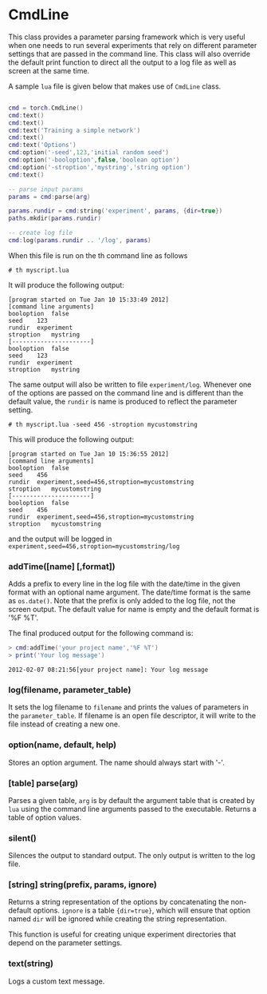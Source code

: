 <a name="torch.CmdLine.dok"></a>
# CmdLine #

This class provides a parameter parsing framework which is very
useful when one needs to run several experiments that rely on
different parameter settings that are passed in the command line.
This class will also override the default print function to direct
all the output to a log file as well as screen at the same time.

A sample `lua` file is given below that makes use of `CmdLine`
class.

```lua

cmd = torch.CmdLine()
cmd:text()
cmd:text()
cmd:text('Training a simple network')
cmd:text()
cmd:text('Options')
cmd:option('-seed',123,'initial random seed')
cmd:option('-booloption',false,'boolean option')
cmd:option('-stroption','mystring','string option')
cmd:text()

-- parse input params
params = cmd:parse(arg)

params.rundir = cmd:string('experiment', params, {dir=true})
paths.mkdir(params.rundir)

-- create log file
cmd:log(params.rundir .. '/log', params)

```

When this file is run on the th command line as follows
```shell
# th myscript.lua
```

It will produce the following output:

```
[program started on Tue Jan 10 15:33:49 2012]
[command line arguments]
booloption	false
seed	123
rundir	experiment
stroption	mystring
[----------------------]
booloption	false
seed	123
rundir	experiment
stroption	mystring
```

The same output will also be written to file
`experiment/log`. Whenever one of the options are passed on the
command line and is different than the default value, the `rundir`
is name is produced to reflect the parameter setting.

```shell
# th myscript.lua -seed 456 -stroption mycustomstring
```

This will produce the following output:

```
[program started on Tue Jan 10 15:36:55 2012]
[command line arguments]
booloption	false
seed	456
rundir	experiment,seed=456,stroption=mycustomstring
stroption	mycustomstring
[----------------------]
booloption	false
seed	456
rundir	experiment,seed=456,stroption=mycustomstring
stroption	mycustomstring
```

and the output will be logged in
`experiment,seed=456,stroption=mycustomstring/log`

<a name="torch.CmdLine.addtime"></a>
### addTime([name] [,format]) ###

Adds a prefix to every line in the log file with the date/time in the
given format with an optional name argument. The date/time format is
the same as `os.date()`. Note that the prefix is only added to the
log file, not the screen output. The default value for name is empty
and the default format is '%F %T'.

The final produced output for the following command is:

```lua
> cmd:addTime('your project name','%F %T')
> print('Your log message')
```

```
2012-02-07 08:21:56[your project name]: Your log message
```

<a name="torch.CmdLine.log"></a>
### log(filename, parameter_table) ###

It sets the log filename to `filename` and prints the values of
parameters in the `parameter_table`. If filename is an open file
descriptor, it will write to the file instead of creating a new one.

<a name="torch.CmdLine.option"></a>
### option(name, default, help) ###

Stores an option argument. The name should always start with '-'.

<a name="torch.CmdLine.parse"></a>
### [table] parse(arg) ###

Parses a given table, `arg` is by default the argument table that 
is created by `lua` using the command line arguments passed to the 
executable. Returns a table of option values.

<a name="torch.CmdLine.silent"></a>
### silent() ###

Silences the output to standard output. The only output is written to
the log file.

<a name="torch.CmdLine.string"></a>
### [string] string(prefix, params, ignore) ###

Returns a string representation of the options by concatenating the
non-default options. `ignore` is a table `{dir=true}`, which will
ensure that option named `dir` will be ignored while creating the
string representation.

This function is useful for creating unique experiment directories that
depend on the parameter settings.

<a name="torch.CmdLine.text"></a>
### text(string) ###

Logs a custom text message.



